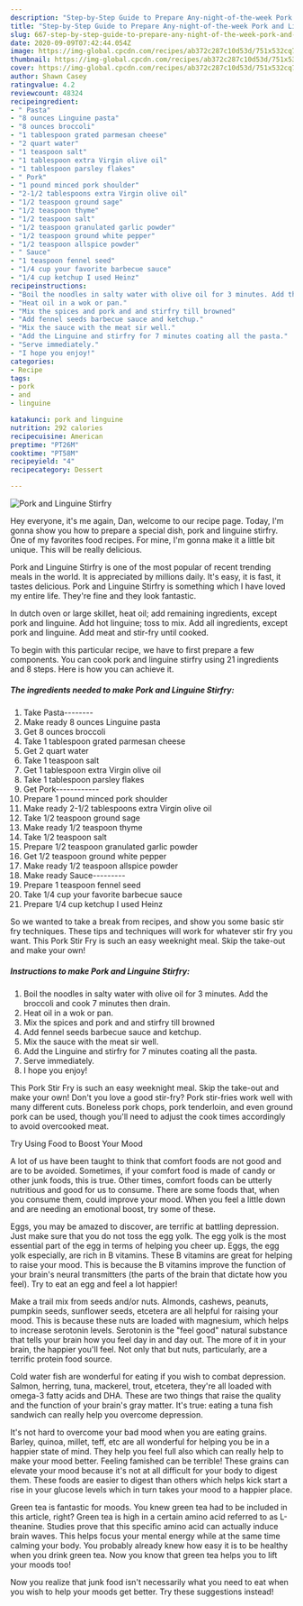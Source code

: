 ```yaml
---
description: "Step-by-Step Guide to Prepare Any-night-of-the-week Pork and Linguine Stirfry"
title: "Step-by-Step Guide to Prepare Any-night-of-the-week Pork and Linguine Stirfry"
slug: 667-step-by-step-guide-to-prepare-any-night-of-the-week-pork-and-linguine-stirfry
date: 2020-09-09T07:42:44.054Z
image: https://img-global.cpcdn.com/recipes/ab372c287c10d53d/751x532cq70/pork-and-linguine-stirfry-recipe-main-photo.jpg
thumbnail: https://img-global.cpcdn.com/recipes/ab372c287c10d53d/751x532cq70/pork-and-linguine-stirfry-recipe-main-photo.jpg
cover: https://img-global.cpcdn.com/recipes/ab372c287c10d53d/751x532cq70/pork-and-linguine-stirfry-recipe-main-photo.jpg
author: Shawn Casey
ratingvalue: 4.2
reviewcount: 48324
recipeingredient:
- " Pasta"
- "8 ounces Linguine pasta"
- "8 ounces broccoli"
- "1 tablespoon grated parmesan cheese"
- "2 quart water"
- "1 teaspoon salt"
- "1 tablespoon extra Virgin olive oil"
- "1 tablespoon parsley flakes"
- " Pork"
- "1 pound minced pork shoulder"
- "2-1/2 tablespoons extra Virgin olive oil"
- "1/2 teaspoon ground sage"
- "1/2 teaspoon thyme"
- "1/2 teaspoon salt"
- "1/2 teaspoon granulated garlic powder"
- "1/2 teaspoon ground white pepper"
- "1/2 teaspoon allspice powder"
- " Sauce"
- "1 teaspoon fennel seed"
- "1/4 cup your favorite barbecue sauce"
- "1/4 cup ketchup I used Heinz"
recipeinstructions:
- "Boil the noodles in salty water with olive oil for 3 minutes. Add the broccoli and cook 7 minutes then drain."
- "Heat oil in a wok or pan."
- "Mix the spices and pork and and stirfry till browned"
- "Add fennel seeds barbecue sauce and ketchup."
- "Mix the sauce with the meat sir well."
- "Add the Linguine and stirfry for 7 minutes coating all the pasta."
- "Serve immediately."
- "I hope you enjoy!"
categories:
- Recipe
tags:
- pork
- and
- linguine

katakunci: pork and linguine 
nutrition: 292 calories
recipecuisine: American
preptime: "PT26M"
cooktime: "PT58M"
recipeyield: "4"
recipecategory: Dessert

---
```



![Pork and Linguine Stirfry](https://img-global.cpcdn.com/recipes/ab372c287c10d53d/751x532cq70/pork-and-linguine-stirfry-recipe-main-photo.jpg)

Hey everyone, it's me again, Dan, welcome to our recipe page. Today, I'm gonna show you how to prepare a special dish, pork and linguine stirfry. One of my favorites food recipes. For mine, I'm gonna make it a little bit unique. This will be really delicious.

Pork and Linguine Stirfry is one of the most popular of recent trending meals in the world. It is appreciated by millions daily. It's easy, it is fast, it tastes delicious. Pork and Linguine Stirfry is something which I have loved my entire life. They're fine and they look fantastic.

In dutch oven or large skillet, heat oil; add remaining ingredients, except pork and linguine. Add hot linguine; toss to mix. Add all ingredients, except pork and linguine. Add meat and stir-fry until cooked.


To begin with this particular recipe, we have to first prepare a few components. You can cook pork and linguine stirfry using 21 ingredients and 8 steps. Here is how you can achieve it.

<!--inarticleads1-->

##### The ingredients needed to make Pork and Linguine Stirfry:

1. Take  Pasta--------
1. Make ready 8 ounces Linguine pasta
1. Get 8 ounces broccoli
1. Take 1 tablespoon grated parmesan cheese
1. Get 2 quart water
1. Take 1 teaspoon salt
1. Get 1 tablespoon extra Virgin olive oil
1. Take 1 tablespoon parsley flakes
1. Get  Pork------------
1. Prepare 1 pound minced pork shoulder
1. Make ready 2-1/2 tablespoons extra Virgin olive oil
1. Take 1/2 teaspoon ground sage
1. Make ready 1/2 teaspoon thyme
1. Take 1/2 teaspoon salt
1. Prepare 1/2 teaspoon granulated garlic powder
1. Get 1/2 teaspoon ground white pepper
1. Make ready 1/2 teaspoon allspice powder
1. Make ready  Sauce---------
1. Prepare 1 teaspoon fennel seed
1. Take 1/4 cup your favorite barbecue sauce
1. Prepare 1/4 cup ketchup I used Heinz


So we wanted to take a break from recipes, and show you some basic stir fry techniques. These tips and techniques will work for whatever stir fry you want. This Pork Stir Fry is such an easy weeknight meal. Skip the take-out and make your own! 

<!--inarticleads2-->

##### Instructions to make Pork and Linguine Stirfry:

1. Boil the noodles in salty water with olive oil for 3 minutes. Add the broccoli and cook 7 minutes then drain.
1. Heat oil in a wok or pan.
1. Mix the spices and pork and and stirfry till browned
1. Add fennel seeds barbecue sauce and ketchup.
1. Mix the sauce with the meat sir well.
1. Add the Linguine and stirfry for 7 minutes coating all the pasta.
1. Serve immediately.
1. I hope you enjoy!


This Pork Stir Fry is such an easy weeknight meal. Skip the take-out and make your own! Don&#39;t you love a good stir-fry? Pork stir-fries work well with many different cuts. Boneless pork chops, pork tenderloin, and even ground pork can be used, though you&#39;ll need to adjust the cook times accordingly to avoid overcooked meat. 

Try Using Food to Boost Your Mood


A lot of us have been taught to think that comfort foods are not good and are to be avoided. Sometimes, if your comfort food is made of candy or other junk foods, this is true. Other times, comfort foods can be utterly nutritious and good for us to consume. There are some foods that, when you consume them, could improve your mood. When you feel a little down and are needing an emotional boost, try some of these.

Eggs, you may be amazed to discover, are terrific at battling depression. Just make sure that you do not toss the egg yolk. The egg yolk is the most essential part of the egg in terms of helping you cheer up. Eggs, the egg yolk especially, are rich in B vitamins. These B vitamins are great for helping to raise your mood. This is because the B vitamins improve the function of your brain's neural transmitters (the parts of the brain that dictate how you feel). Try to eat an egg and feel a lot happier!

Make a trail mix from seeds and/or nuts. Almonds, cashews, peanuts, pumpkin seeds, sunflower seeds, etcetera are all helpful for raising your mood. This is because these nuts are loaded with magnesium, which helps to increase serotonin levels. Serotonin is the "feel good" natural substance that tells your brain how you feel day in and day out. The more of it in your brain, the happier you'll feel. Not only that but nuts, particularly, are a terrific protein food source.

Cold water fish are wonderful for eating if you wish to combat depression. Salmon, herring, tuna, mackerel, trout, etcetera, they're all loaded with omega-3 fatty acids and DHA. These are two things that raise the quality and the function of your brain's gray matter. It's true: eating a tuna fish sandwich can really help you overcome depression. 

It's not hard to overcome your bad mood when you are eating grains. Barley, quinoa, millet, teff, etc are all wonderful for helping you be in a happier state of mind. They help you feel full also which can really help to make your mood better. Feeling famished can be terrible! These grains can elevate your mood because it's not at all difficult for your body to digest them. These foods are easier to digest than others which helps kick start a rise in your glucose levels which in turn takes your mood to a happier place.

Green tea is fantastic for moods. You knew green tea had to be included in this article, right? Green tea is high in a certain amino acid referred to as L-theanine. Studies prove that this specific amino acid can actually induce brain waves. This helps focus your mental energy while at the same time calming your body. You probably already knew how easy it is to be healthy when you drink green tea. Now you know that green tea helps you to lift your moods too!

Now you realize that junk food isn't necessarily what you need to eat when you wish to help your moods get better. Try  these suggestions  instead!

